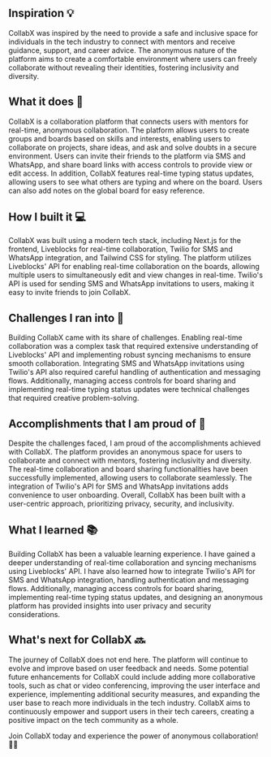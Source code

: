 ## Inspiration 💡

CollabX was inspired by the need to provide a safe and inclusive space for
individuals in the tech industry to connect with mentors and receive guidance,
support, and career advice. The anonymous nature of the platform aims to create
a comfortable environment where users can freely collaborate without revealing
their identities, fostering inclusivity and diversity.

## What it does 🚀

CollabX is a collaboration platform that connects users with mentors for
real-time, anonymous collaboration. The platform allows users to create groups
and boards based on skills and interests, enabling users to collaborate on
projects, share ideas, and ask and solve doubts in a secure environment. Users
can invite their friends to the platform via SMS and WhatsApp, and share board
links with access controls to provide view or edit access. In addition, CollabX
features real-time typing status updates, allowing users to see what others are
typing and where on the board. Users can also add notes on the global board for
easy reference.

## How I built it 💻

CollabX was built using a modern tech stack, including Next.js for the frontend,
Liveblocks for real-time collaboration, Twilio for SMS and WhatsApp integration,
and Tailwind CSS for styling. The platform utilizes Liveblocks' API for enabling
real-time collaboration on the boards, allowing multiple users to simultaneously
edit and view changes in real-time. Twilio's API is used for sending SMS and
WhatsApp invitations to users, making it easy to invite friends to join CollabX.

## Challenges I ran into 🤔

Building CollabX came with its share of challenges. Enabling real-time
collaboration was a complex task that required extensive understanding of
Liveblocks' API and implementing robust syncing mechanisms to ensure smooth
collaboration. Integrating SMS and WhatsApp invitations using Twilio's API also
required careful handling of authentication and messaging flows. Additionally,
managing access controls for board sharing and implementing real-time typing
status updates were technical challenges that required creative problem-solving.

## Accomplishments that I am proud of 🎉

Despite the challenges faced, I am proud of the accomplishments achieved with
CollabX. The platform provides an anonymous space for users to collaborate and
connect with mentors, fostering inclusivity and diversity. The real-time
collaboration and board sharing functionalities have been successfully
implemented, allowing users to collaborate seamlessly. The integration of
Twilio's API for SMS and WhatsApp invitations adds convenience to user
onboarding. Overall, CollabX has been built with a user-centric approach,
prioritizing privacy, security, and inclusivity.

## What I learned 📚

Building CollabX has been a valuable learning experience. I have gained a deeper
understanding of real-time collaboration and syncing mechanisms using
Liveblocks' API. I have also learned how to integrate Twilio's API for SMS and
WhatsApp integration, handling authentication and messaging flows. Additionally,
managing access controls for board sharing, implementing real-time typing status
updates, and designing an anonymous platform has provided insights into user
privacy and security considerations.

## What's next for CollabX 🔜

The journey of CollabX does not end here. The platform will continue to evolve
and improve based on user feedback and needs. Some potential future enhancements
for CollabX could include adding more collaborative tools, such as chat or video
conferencing, improving the user interface and experience, implementing
additional security measures, and expanding the user base to reach more
individuals in the tech industry. CollabX aims to continuously empower and
support users in their tech careers, creating a positive impact on the tech
community as a whole.

Join CollabX today and experience the power of anonymous collaboration! 💪🔥

